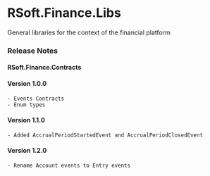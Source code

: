 # RSoft.Finance.Libs

General libraries for the context of the financial platform

### Release Notes

#### **RSoft.Finance.Contracts**

#### Version 1.0.0
	- Events Contracts
	- Enum types

#### Version 1.1.0
	- Added AccrualPeriodStartedEvent and AccrualPeriodClosedEvent

#### Version 1.2.0
	- Rename Account events to Entry events